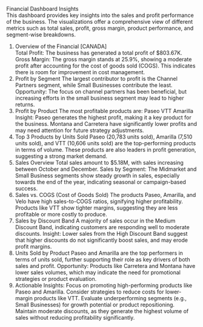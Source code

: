 Financial Dashboard Insights   
This dashboard provides key insights into the sales and profit performance of the business. The visualizations offer a comprehensive view of different metrics such as total sales, profit, gross margin, product performance, and segment-wise breakdowns.

1. Overview of the Financial [CANADA]    
Total Profit: The business has generated a total profit of $803.67K.    
Gross Margin: The gross margin stands at 25.9%, showing a moderate profit after accounting for the cost of goods sold (COGS). This indicates there is room for improvement in cost management.
2. Profit by Segment
The largest contributor to profit is the Channel Partners segment, while Small Businesses contribute the least.
Opportunity: The focus on channel partners has been beneficial, but increasing efforts in the small business segment may lead to higher returns.
3. Profit by Product
The most profitable products are: 
Paseo
VTT
Amarilla
Insight: Paseo generates the highest profit, making it a key product for the business. Montana and Carretera have significantly lower profits and may need attention for future strategy adjustments.
4. Top 3 Products by Units Sold
Paseo (20,783 units sold), Amarilla (7,510 units sold), and VTT (10,606 units sold) are the top-performing products in terms of volume.
These products are also leaders in profit generation, suggesting a strong market demand.
5. Sales Overview
Total sales amount to $5.18M, with sales increasing between October and December.
Sales by Segment: The Midmarket and Small Business segments show steady growth in sales, especially towards the end of the year, indicating seasonal or campaign-based success.
6. Sales vs. COGS (Cost of Goods Sold)
The products Paseo, Amarilla, and Velo have high sales-to-COGS ratios, signifying higher profitability.
Products like VTT show tighter margins, suggesting they are less profitable or more costly to produce.
7. Sales by Discount Band
A majority of sales occur in the Medium Discount Band, indicating customers are responding well to moderate discounts.
Insight: Lower sales from the High Discount Band suggest that higher discounts do not significantly boost sales, and may erode profit margins.
8. Units Sold by Product
Paseo and Amarilla are the top performers in terms of units sold, further supporting their role as key drivers of both sales and profit.
Opportunity: Products like Carretera and Montana have lower sales volumes, which may indicate the need for promotional strategies or product evaluation.
9. Actionable Insights:
Focus on promoting high-performing products like Paseo and Amarilla.
Consider strategies to reduce costs for lower-margin products like VTT.
Evaluate underperforming segments (e.g., Small Businesses) for growth potential or product repositioning.
Maintain moderate discounts, as they generate the highest volume of sales without reducing profitability significantly. 
